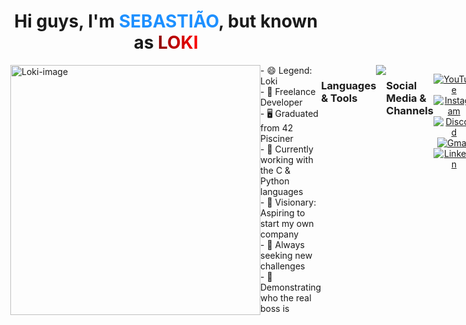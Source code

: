 <h1 align="center">
  Hi guys, I'm <span style="color: dodgerblue; font-weight: bold;">SEBASTIÃO</span>, but known as <span style="background: linear-gradient(to right, darkred, red); -webkit-background-clip: text; color: transparent; font-weight: bold;">LOKI</span>
</h1>

<div style="display:flex; margin: 0px; width: 100%">
  <img align="right" alt="Loki-image" height="auto" width="400" src="https://raw.githubusercontent.com/MicaelliMedeiros/micaellimedeiros/master/image/computer-illustration.png"/>
  <div>
  - 😄 Legend: Loki<br>
  - 🔭 Freelance Developer<br>
  - 🖥️ Graduated from 42 Pisciner<br>
  - 🌱 Currently working with the C & Python languages<br>
  - 🚀 Visionary: Aspiring to start my own company<br>
  - 💪 Always seeking new challenges<br>
  - 👊 Demonstrating who the real boss is
</div>
<br><br>

### Languages & Tools

<hr style="background: rgb(100, 100, 150, 0.4); height: 2px; border: none;">

<div align="center">
  <a href="https://skillicons.dev">
    <img src="https://skillicons.dev/icons?i=c,cs,cpp,html,css,js,ts,java,python,git,github,bash,vscode,figma,markdown,mysql,php,nodejs,react,laravel,bootstrap,postman,sublime" />
  </a>
</div>

<br>

### Social Media & Channels

<hr style="background: rgb(100, 100, 150, 0.4); height: 2px; border: none;">

<div align="center">

  [![YouTube](https://img.shields.io/badge/YouTube-FF0000?style=for-the-badge&logo=youtube&logoColor=white)](https://www.youtube.com)
  [![Instagram](https://img.shields.io/badge/-Instagram-%23E4405F?style=for-the-badge&logo=instagram&logoColor=white)](https://www.instagram.com/agentehackers/)
  [![Discord](https://img.shields.io/badge/Discord-7289DA?style=for-the-badge&logo=discord&logoColor=white)](https://discord.com/channels/)
  [![Gmail](https://img.shields.io/badge/-Gmail-%23333?style=for-the-badge&logo=gmail&logoColor=white)](mailto:your-email@example.com)
  [![LinkedIn](https://img.shields.io/badge/-LinkedIn-%230077B5?style=for-the-badge&logo=linkedin&logoColor=white)](https://www.linkedin.com/in/sebasti%C3%A3o-de-carvalho-26035b253/)
</div>

<br>

### GitHub Stats

<hr style="background: rgb(100, 100, 150, 0.4); height: 2px; border: none;">

<div align="center">

  | ![Top Languages](https://github-readme-stats.vercel.app/api/top-langs?username=Disaster-Loki&show_icons=true&locale=en&layout=compact&theme=dracula) | ![GitHub Stats](https://github-readme-stats.vercel.app/api?username=Disaster-Loki&show_icons=true&locale=en&theme=dracula) |
  | --- | --- |
</div>
